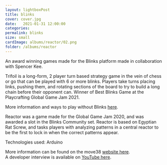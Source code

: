```yaml
---
layout: lightboxPost
title: blinks
cover: cover.jpg
date:   2021-01-31 12:00:00
categories: 
permalink: blinks
size: small
cardImage: albums/reactor/02.png
folder: /albums/reactor
---
```


An award winning games made for the Blinks platform made in collaboration with Spencer Kee.


<!--more-->


Trifoil is a long-form, 2 player turn based strategy game in the vein of chess or go that can be played with 6 or more blinks. Players take turns placing links, pushing them, and rotating sections of the board to try to build a long chain before their opponent can. Winner of Best Blinks Game at the Playcrafting Global Game Jam 2021.

More information and ways to play without Blinks [here](https://github.com/aaronsantiago/trifoil).

Reactor was a game made for the Global Game Jam 2020, and was awarded a slot in the Blinks Community set.
Reactor is based on Egyptian Rat Screw, and tasks players with analyzing patterns in a central reactor to be the first to lock in when the correct patterns appear.

Technologies used: Arduino

More information can be found on the move38 [website here](https://move38.com/pages/reactor).    
A developer interview is available on [YouTube here](https://www.youtube.com/watch?v=jKvIfbzEVcc&fbclid=IwAR3Fyofa8Cv8sybZHAsAX3-WZhNySxk1nGTCWh6Ra1s1VzpXymj_1fSErKM).  

